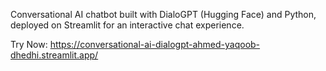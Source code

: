 Conversational AI chatbot built with DialoGPT (Hugging Face) and Python, deployed on Streamlit for an interactive chat experience.

Try Now: https://conversational-ai-dialogpt-ahmed-yaqoob-dhedhi.streamlit.app/

